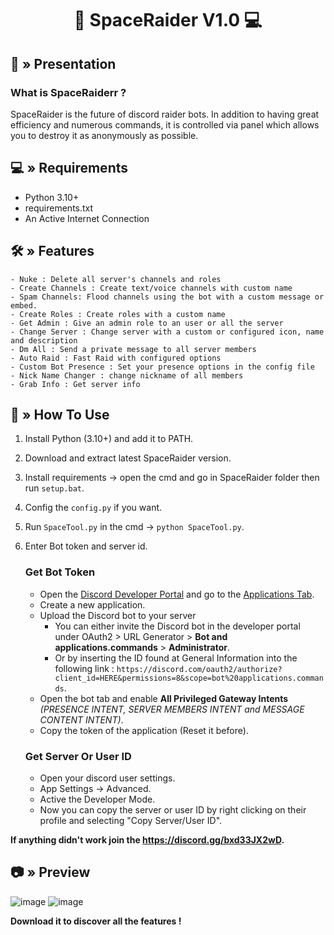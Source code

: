 <div align="center">

# 🤖 SpaceRaider V1.0 💻 
</div>

## <a id="Presentation"></a>🤖 » Presentation
### What is SpaceRaiderr ? 
SpaceRaider is the future of discord raider bots. In addition to having great efficiency and numerous commands, it is controlled via panel which allows you to destroy it as anonymously as possible.

## <a id="Requirements"></a>💻 » Requirements
- Python 3.10+
- requirements.txt
- An Active Internet Connection

## <a id="Features"></a>🛠 » Features
```
- Nuke : Delete all server's channels and roles
- Create Channels : Create text/voice channels with custom name
- Spam Channels: Flood channels using the bot with a custom message or embed.
- Create Roles : Create roles with a custom name
- Get Admin : Give an admin role to an user or all the server
- Change Server : Change server with a custom or configured icon, name and description
- Dm All : Send a private message to all server members
- Auto Raid : Fast Raid with configured options
- Custom Bot Presence : Set your presence options in the config file
- Nick Name Changer : change nickname of all members
- Grab Info : Get server info
```

## <a id="How To Use"></a>📜 » How To Use
1. Install Python (3.10+) and add it to PATH.
2. Download and extract latest SpaceRaider version.
3. Install requirements → open the cmd and go in SpaceRaider folder then run `setup.bat`.
4. Config the `config.py` if you want.
5. Run `SpaceTool.py` in the cmd → `python SpaceTool.py`.
6. Enter Bot token and server id.
   ### Get Bot Token
   - Open the [Discord Developer Portal](https://discord.com/developers/) and go to the [Applications Tab](https://discord.com/developers/applications).
   - Create a new application.
   - Upload the Discord bot to your server
      - You can either invite the Discord bot in the developer portal under OAuth2 > URL Generator > **Bot and applications.commands** > **Administrator**.
      - Or by inserting the ID found at General Information into the following link : `https://discord.com/oauth2/authorize?client_id=HERE&permissions=8&scope=bot%20applications.commands`.
   - Open the bot tab and enable **All Privileged Gateway Intents** *(PRESENCE INTENT, SERVER MEMBERS INTENT and MESSAGE CONTENT INTENT)*.
   - Copy the token of the application (Reset it before).
     
   ### Get Server Or User ID
   - Open your discord user settings.
   - App Settings → Advanced.
   - Active the Developer Mode.
   - Now you can copy the server or user ID by right clicking on their profile and selecting "Copy Server/User ID".

**If anything didn't work join the https://discord.gg/bxd33JX2wD.**

## <a id="Preview"></a>📷 » Preview 
![image](https://i.ibb.co/k27j63c/imfffffffffffffffffffffffffffage.png)
![image](https://i.ibb.co/wL9Khdx/imfffffffffffffffffffffffffffffffffffffage.png)

**Download it to discover all the features !** 
